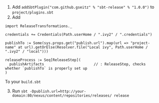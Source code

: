 1) Add `addSbtPlugin("com.github.gseitz" % "sbt-release" % "1.0.0")` to `project/plugins.sbt`
2) Add

```
import ReleaseTransformations._

credentials += Credentials(Path.userHome / ".ivy2" / ".credentials")

publishTo := Some(sys.props.get("publish.url").map(url => "project-name" at url).getOrElse(Resolver.file("Local ivy", Path.userHome / ".ivy2" / "local")))

releaseProcess := Seq[ReleaseStep](
  publishArtifacts                       // : ReleaseStep, checks whether `publishTo` is properly set up
)
```

To your `build.sbt`

3) Run `sbt -Dpublish.url=http://your-domain:80/nexus/content/repositories/releases/ release`
